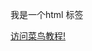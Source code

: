 <p> 我是一个html 标签</p>
<a href="https://www.runoob.com/" target="_blank" rel="noopener noreferrer">访问菜鸟教程!</a>
